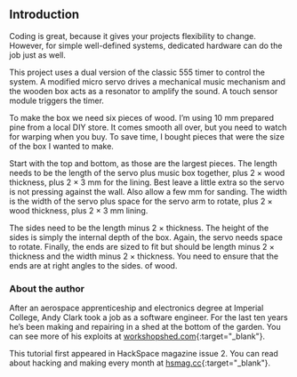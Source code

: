 ## Introduction

Coding is great, because it gives your projects flexibility to change. However, for simple well-defined systems, dedicated hardware can do the job just as well. 

This project uses a dual version of the classic 555 timer to control the system. A modified micro servo drives a mechanical music mechanism and the wooden box acts as a resonator to amplify the sound. A touch sensor module triggers the timer. 

To make the box we need six pieces of wood. I’m using 10 mm prepared pine from a local DIY store. It comes smooth all over, but you need to watch for warping when you buy. To save time, I bought pieces that were the size of the box I wanted to make. 

Start with the top and bottom, as those are the largest pieces. The length needs to be the length of the servo plus music box together, plus 2 × wood thickness, plus 2 × 3 mm for the lining. Best leave a little extra so the servo is not pressing against the wall. Also allow a few mm for sanding. The width is the width of the servo plus space for the servo arm to rotate, plus 2 × wood thickness, plus 2 × 3 mm lining. 

The sides need to be the length minus 2 × thickness. The height of the sides is simply the internal depth of the box. Again, the servo needs space to rotate. Finally, the ends are sized to fit but should be length minus 2 × thickness and the width minus 2 × thickness. You need to ensure that the ends are at right angles to the sides. of wood.

### About the author

After an aerospace apprenticeship and electronics degree at Imperial College, Andy Clark took a job as a software engineer. For the last ten years he’s been making and repairing in a shed at the bottom of the garden. You can see more of his exploits at [workshopshed.com](http://workshopshed.com/){:target="_blank"}.

This tutorial first appeared in HackSpace magazine issue 2. You can read about hacking and making every month at [hsmag.cc](https://hsmag.cc){:target="_blank"}.

